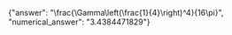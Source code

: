 {"answer": "\\frac{\\Gamma\\left(\\frac{1}{4}\\right)^4}{16\\pi}", "numerical_answer": "3.4384471829"}